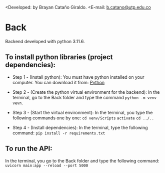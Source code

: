 <Developed: by Brayan Cataño Giraldo.
<E-mail: b.catano@utp.edu.co

# Back

Backend developed with python 3.11.6.

## To install python libraries (project dependencies):

- Step 1 - (Install python):
You must have python installed on your computer. You can download it from: [Python](https://www.python.org/downloads/)

- Step 2 - (Create the python virtual environment for the backend):
In the terminal, go to the Back folder and type the command `python -m venv vevn`.

- Step 3 - (Start the virtual environment): 
In the terminal, you type the following commands one by one:
`cd venv/Scripts`
`activate`
`cd ../..`

- Step 4 - (Install dependencies):
In the terminal, type the following command:
`pip install -r requirements.txt`

## To run the API:

In the terminal, you go to the Back folder and type the following command:
`uvicorn main:app --reload --port 5000`